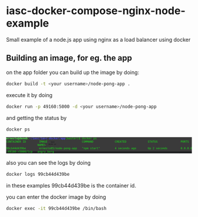 # iasc-docker-compose-nginx-node-example
Small example of a node.js app using nginx as a load balancer using docker


## Building an image, for eg. the app

on the app folder you can build up the image by doing:

```bash
docker build -t <your username>/node-pong-app .
```

execute it by doing 

```bash
docker run -p 49160:5000 -d <your username>/node-pong-app
```

and getting the status by

```bash
docker ps
```

![alt text](https://raw.githubusercontent.com/arquitecturas-concurrentes/iasc-docker-compose-nginx-node-example/master/Screenshot_2018-11-20_17-43-40.png?token=AA_0D5M_wXfGg0ZwzVf1NflEdGzbgrLsks5b_a69wA%3D%3D)


also you can see the logs by doing

```bash
docker logs 99cb44d439be
```

in these examples 99cb44d439be is the container id.

you can enter the docker image by doing 

```bash
docker exec -it 99cb44d439be /bin/bash
```
